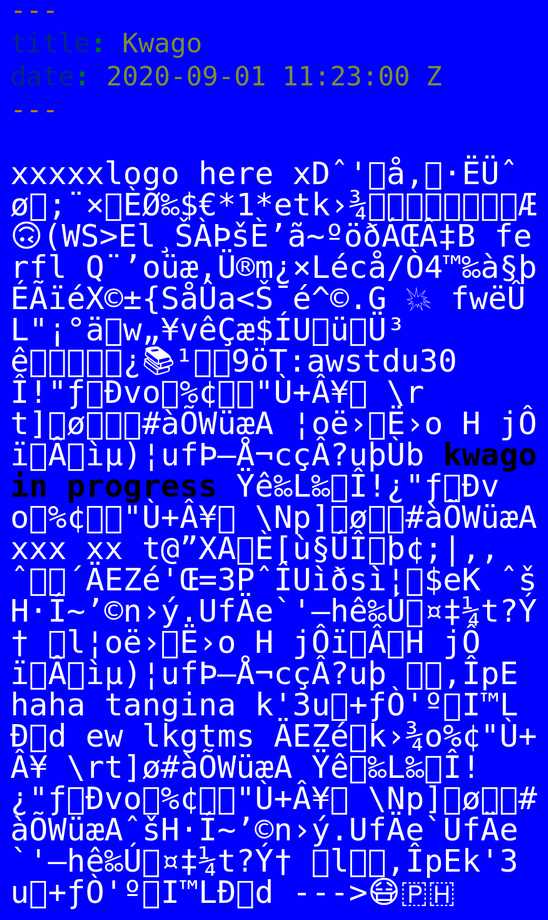 ```yaml
---
title: Kwago
date: 2020-09-01 11:23:00 Z
---
```


<html><head>
  
<meta charset="utf-8">
<title>
Kwago
</title>

<link rel="stylesheet" type="text/css" href="normalize.css">
<style>

@font-face{
  font-family: courier-classic;
  src: url(Courier.ttf);
  
}
a, a:visited {
  color: black;
}
a:hover {
  color: orange;
}
.hl {
  font-weight: bold;
}
a, a:visited {
  text-decoration: none;
}


</style>
</head><p style="color:#ffffff";><body style="font-family: courier-classic, monospace; word-break: break-all; line-height: 1; font-size: 50px; cursor: auto;background-color:blue;"> 
xxxxxlogo here xDˆ'å‚·ËÜˆø;¨×ÈØ‰$€*1*etk›¾Æ&#x1F643;(WS&gt;El¸ŠÀÞšÈ’ã~ºöðÁŒÂ‡B  ferfl Q¨’oüæ,Ü®m¿×Lécå/Ò4™‰à§þÉÃïéX©±{SåÛa&lt;Š¯é^©.G &#x1F4A5; fwëÛL"¡°äw„¥vêÇæ$ÍUüÜ³ê¿&#x1F4DA;¹9öT:awstdu30Î!"ƒÐvo%¢"Ù+Â¥ \rt]ø&#x1F440;#àÕWüæA ¦oë›Ë›o H jÔïÂìµ)¦ufÞ–Å¬cçÂ?uþÙb<span class="hl"><a href="https://isipkwago.carrd.co/"> kwago in progress</a></span> Ÿê‰L‰Î!¿"ƒÐvo%¢"Ù+Â¥ \Np]ø#àÕWüæA xxx xx  t@”XA&#x1F9A0;È[ù§ÚÎþ¢;|‚,ˆ´ÄEZé'Œ=3PˆÎUìðsì¦$eK
 ˆšH·Í~’©n›ý.UfÄe`'–hê‰Ú¤‡¼t?Ý† l¦oë›Ë›o H jÔïÂ&#x1F47E;H jÔïÂìµ)¦ufÞ–Å¬cçÂ?uþ
 ‚ÎpE haha tangina k'3u+ƒÒ'ºI™LÐd ew lkgtms ÄEZé&#x1F92C;k›¾o%¢"Ù+Â¥ \rt]ø#àÕWüæA Ÿê&#x1F308;‰L‰Î!¿"ƒÐvo%¢"Ù+Â¥ \Np]ø#àÕWüæAˆšH·Í~’©n›ý.UfÄe`UfÄe`'–hê‰Ú¤‡¼t?Ý† l‚ÎpEk'3u+ƒÒ'ºI™LÐd --->&#x1F637;&#127477;&#127469;




<!-- ---------------------------------------------------------------------------------- --></p></div></html>